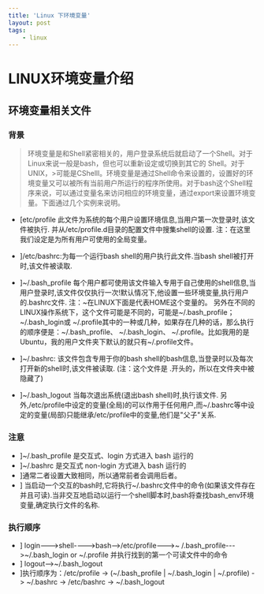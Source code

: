 ```yaml
---
title: 'Linux 下环境变量'
layout: post
tags:
    - linux
---
```


LINUX环境变量介绍
=================
环境变量相关文件
----------------

### 背景

>
>环境变量是和Shell紧密相关的，用户登录系统后就启动了一个Shell。对于Linux来说一般是bash，但也可以重新设定或切换到其它的 Shell。对于UNIX，>可能是CShelll。环境变量是通过Shell命令来设置的，设置好的环境变量又可以被所有当前用户所运行的程序所使用。对于bash这个Shell程序来说，可以通过变量名来访问相应的环境变量，通过export来设置环境变量。下面通过几个实例来说明。
>

- [etc/profile
此文件为系统的每个用户设置环境信息,当用户第一次登录时,该文件被执行.
并从/etc/profile.d目录的配置文件中搜集shell的设置.
注：在这里我们设定是为所有用户可使用的全局变量。

- ]/etc/bashrc:为每一个运行bash shell的用户执行此文件.当bash shell被打开时,该文件被读取.

- ]~/.bash_profile
每个用户都可使用该文件输入专用于自己使用的shell信息,当用户登录时,该文件仅仅执行一次!默认情况下,他设置一些环境变量,执行用户的.bashrc文件.
注：~在LINUX下面是代表HOME这个变量的。
另外在不同的LINUX操作系统下，这个文件可能是不同的，可能是~/.bash_profile； ~/.bash_login或 ~/.profile其中的一种或几种，如果存在几种的话，那么执行的顺序便是：~/.bash_profile、 ~/.bash_login、 ~/.profile。比如我用的是Ubuntu，我的用户文件夹下默认的就只有~/.profile文件。

- ]~/.bashrc:
该文件包含专用于你的bash shell的bash信息,当登录时以及每次打开新的shell时,该文件被读取.
(注：这个文件是 .开头的，所以在文件夹中被隐藏了)

- ]~/.bash_logout
当每次退出系统(退出bash shell)时,执行该文件.
另外,/etc/profile中设定的变量(全局)的可以作用于任何用户,而~/.bashrc等中设定的变量(局部)只能继承/etc/profile中的变量,他们是\"父子\"关系.

### 注意
- ]~/.bash_profile 是交互式、login 方式进入 bash 运行的
- ]~/.bashrc 是交互式 non-login 方式进入 bash 运行的
- ]通常二者设置大致相同，所以通常前者会调用后者。
- ] 当启动一个交互的bash时,它将执行~/.bashrc文件中的命令(如果该文件存在并且可读).当非交互地启动以运行一个shell脚本时,bash将查找bash_env环境变量,确定执行文件的名称.

### 执行顺序
- ] login--->shell---->bash-->/etc/profile--->~ /.bash_profile--->~/.bash_login or ~/.profile 并执行找到的第一个可读文件中的命令
- ] logout-->~/.bash_logout
- ]执行顺序为：/etc/profile -> (~/.bash_profile | ~/.bash_login | ~/.profile) -> ~/.bashrc -> /etc/bashrc -> ~/.bash_logout










